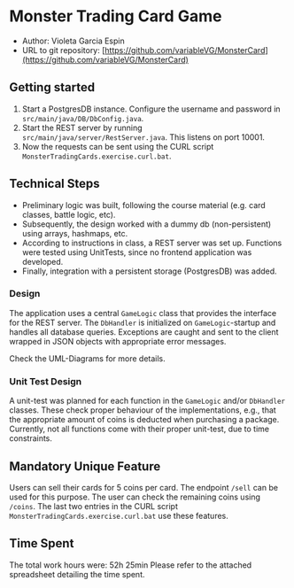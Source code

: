 # Monster Trading Card Game

* Author: Violeta Garcia Espin
* URL to git repository: [https://github.com/variableVG/MonsterCard](https://github.com/variableVG/MonsterCard)

## Getting started
1. Start a PostgresDB instance. Configure the username and password in
   `src/main/java/DB/DbConfig.java`.
2. Start the REST server by running `src/main/java/server/RestServer.java`.
   This listens on port 10001.
3. Now the requests can be sent using the CURL script
   `MonsterTradingCards.exercise.curl.bat`.

## Technical Steps
* Preliminary logic was built, following the course material
  (e.g. card classes, battle logic, etc). 
* Subsequently, the design worked with a dummy db (non-persistent) using
  arrays, hashmaps, etc.
* According to instructions in class, a REST server was set up. Functions 
  were tested using UnitTests, since no frontend application was developed. 
* Finally, integration with a persistent storage (PostgresDB) was added.

### Design
The application uses a central `GameLogic` class that provides the interface
for the REST server. The `DbHandler` is initialized on `GameLogic`-startup and
handles all database queries. Exceptions are caught and sent to the client
wrapped in JSON objects with appropriate error messages.

Check the UML-Diagrams for more details. 

### Unit Test Design
A unit-test was planned for each function in the `GameLogic` and/or
`DbHandler` classes. These check proper behaviour of the implementations, e.g., 
that the appropriate amount of coins is deducted when purchasing a package.
Currently, not all functions come with their proper unit-test, due to time constraints.

## Mandatory Unique Feature
Users can sell their cards for 5 coins per card. The endpoint `/sell` can
be used for this purpose. The user can check the remaining coins using
`/coins`. The last two entries in the CURL script `MonsterTradingCards.exercise.curl.bat` use these features.

## Time Spent
The total work hours were: 52h 25min
Please refer to the attached spreadsheet detailing the time spent.